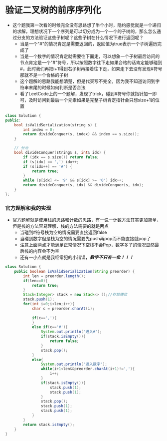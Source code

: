 # 验证二叉树的前序序列化

* 这个题我第一次看的时候完全没有思路想了半个小时，隐约感觉就是一个递归的求解，理想状况下一个序列是可以切分成为一个一个的子树的，那么怎么通过分支的方法验证这些子树呢？这些子树在什么情况下进行返回呢？
  * 当是一个"#"的情况肯定是需要返回的，返回值为true表示一个子树遍历完成了
  * 当是一个数字的情况肯定就需要往下面走，可以想象一个子树最后访问的节点肯定是一个"#"符号，所以按照数字往下走如果合格的话肯定能够碰到#，此时我们再把i+1得到右子树再接着往下走，如果走下去没有发现#符号那就不是一个合格的子树
  * 这个题解的思路我能想清楚，但是代买写不完全，因为我不知道访问到字符串末尾的时候如何判断是否合法
  * 看了LeetCode上的一个题解，发现了trick，碰到#符号你就指针加一即可，及时访问到最后一个元素如果是完整子树肯定指针会只想size+1的位置

```c++
class Solution {
public:
    bool isValidSerialization(string s) {
        int index = 0;
        return divideConquer(s, index) && index == s.size();
    }

    // 分治
    bool divideConquer(string& s, int& idx) {
        if (idx == s.size()) return false;
        if (s[idx] == ',') idx++;
        if (s[idx++] == '#') {
            return true;
        }
        while (s[idx] <= '9' && s[idx] >= '0') idx++;
        return divideConquer(s, idx) && divideConquer(s, idx);
    }
};


```



### 官方题解和我的实现

* 官方题解就是使用栈的思路和计数的思路，有一说一计数方法其实更加简单，但是栈的方法容易理解，栈的方法需要的就是两点
  * 当碰到#符号栈为空的情况需要直接返回false
  * 当碰到数字但是栈为空的情况需要先push再pop而不能直接就pop了
  * 注意上面两点才能满足正常情况下空栈不会Pop，数字多了的情况显然最后栈的内容会不为空
  * 还有一小点就是我经常犯的小错误，***数字不只有一位！！！***

```java
class Solution {
    public boolean isValidSerialization(String preorder) {
        int len = preorder.length();
        if(len==0){
            return true;
        }
        Stack<Integer> stack = new Stack<> ();//存放槽位
        stack.push(1);
        for(int i=0;i<len;i++){
            char c = preorder.charAt(i);
            
            if(c==','){
            }
            else if(c=='#'){
                System.out.println("进入#");
                if(stack.isEmpty()){
                    return false;
                }
                stack.pop();
            }
            else{
                System.out.println("进入数字");
                while(i+1<len&&preorder.charAt(i+1)!=','){
                    i++;
                }
                if(stack.isEmpty()){
                    stack.push(1);
                    stack.push(1);
                }
                stack.pop();
                stack.push(1);
                stack.push(1);
            }
        }
        return stack.isEmpty();
    }
}
```

